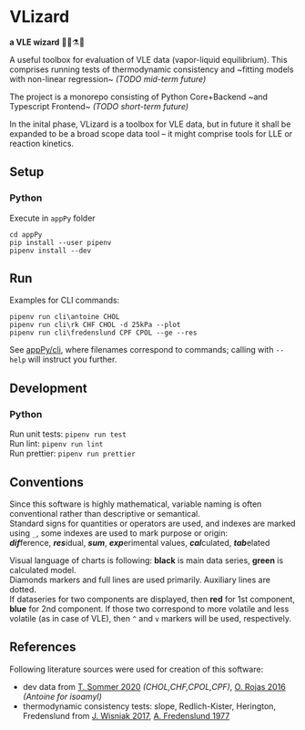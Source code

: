 # VLizard
**a VLE wizard** 🧙‍♂️⚗🦎

A useful toolbox for evaluation of VLE data (vapor-liquid equilibrium). This comprises running tests of thermodynamic consistency and ~fitting models with non-linear regression~ _(TODO mid-term future)_

The project is a monorepo consisting of Python Core+Backend ~and Typescript Frontend~ _(TODO short-term future)_

In the inital phase, VLizard is a toolbox for VLE data, but in future it shall be expanded to be a broad scope data tool – it might comprise tools for LLE or reaction kinetics.

## Setup

### Python
Execute in `appPy` folder
```
cd appPy
pip install --user pipenv
pipenv install --dev
```

## Run
Examples for CLI commands:
```
pipenv run cli\antoine CHOL
pipenv run cli\rk CHF CHOL -d 25kPa --plot
pipenv run cli\fredenslund CPF CPOL --ge --res
```
See [appPy/cli](appPy/cli), where filenames correspond to commands; calling with `--help` will instruct you further.

## Development

### Python

Run unit tests: `pipenv run test`  
Run lint: `pipenv run lint`  
Run prettier: `pipenv run prettier`


## Conventions
Since this software is highly mathematical, variable naming is often conventional rather than descriptive or semantical.  
Standard signs for quantities or operators are used, and indexes are marked using `_`, some indexes are used to mark purpose or origin:  
***dif***ference, ***res***idual, ***sum***, ***exp***erimental values, ***cal***culated, ***tab***elated

Visual language of charts is following: **black** is main data series, **green** is calculated model.  
Diamonds markers and full lines are used primarily. Auxiliary lines are dotted.  
If dataseries for two components are displayed, then **red** for 1st component, **blue** for 2nd component.
If those two correspond to more volatile and less volatile (as in case of VLE), then `^` and `v` markers will be used, respectively.

## References

Following literature sources were used for creation of this software:

- dev data from [T. Sommer 2020](https://doi.org/10.1021/acs.jced.9b00746) _(CHOL,CHF,CPOL,CPF)_, [O. Rojas 2016](https://doi.org/10.1021/acs.jced.6b00197) _(Antoine for isoamyl)_
- thermodynamic consistency tests: slope, Redlich-Kister, Herington, Fredenslund from [J. Wisniak 2017](https://doi.org/10.1016/j.jct.2016.10.038), [A. Fredenslund 1977](https://doi.org/10.1016/B978-0-444-41621-6.X5001-7)
